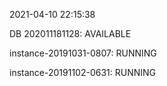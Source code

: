 2021-04-10 22:15:38

DB 202011181128: AVAILABLE

instance-20191031-0807: RUNNING

instance-20191102-0631: RUNNING